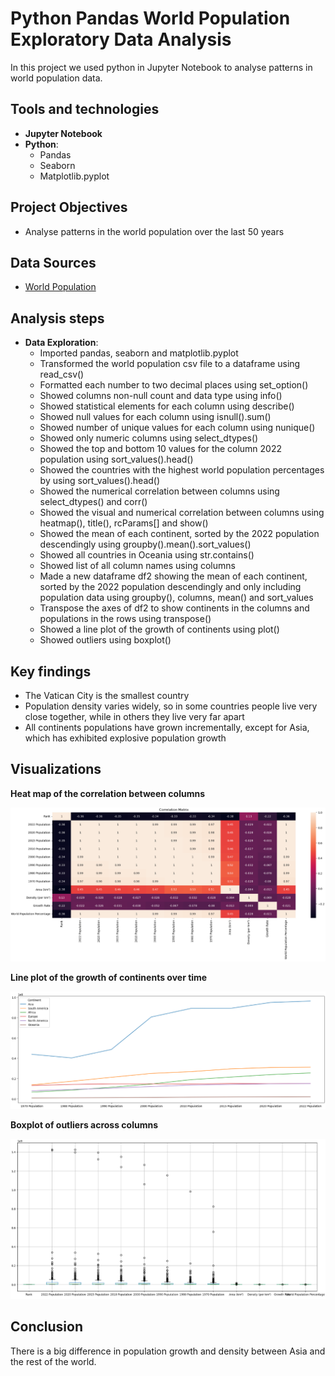 # Python Pandas World Population Exploratory Data Analysis
In this project we used python in Jupyter Notebook to analyse patterns in world population data.

## Tools and technologies
- **Jupyter Notebook**
- **Python**:
  - Pandas
  - Seaborn
  - Matplotlib.pyplot

## Project Objectives
- Analyse patterns in the world population over the last 50 years

## Data Sources
- [World Population](world_population.csv)

## Analysis steps
- **Data Exploration**:
  - Imported pandas, seaborn and matplotlib.pyplot
  - Transformed the world population csv file to a dataframe using read_csv()
  - Formatted each number to two decimal places using set_option()
  - Showed columns non-null count and data type using info()
  - Showed statistical elements for each column using describe()
  - Showed null values for each column using isnull().sum()
  - Showed number of unique values for each column using nunique()
  - Showed only numeric columns using select_dtypes()
  - Showed the top and bottom 10 values for the column 2022 population using sort_values().head()
  - Showed the countries with the highest world population percentages by using sort_values().head()
  - Showed the numerical correlation between columns using select_dtypes() and corr()
  - Showed the visual and numerical correlation between columns using heatmap(), title(), rcParams[] and show()
  - Showed the mean of each continent, sorted by the 2022 population descendingly using groupby().mean().sort_values()
  - Showed all countries in Oceania using str.contains()
  - Showed list of all column names using columns
  - Made a new dataframe df2 showing the mean of each continent, sorted by the 2022 population descendingly and only including population data using groupby(), columns, mean() and sort_values
  - Transpose the axes of df2 to show continents in the columns and populations in the rows using transpose()
  - Showed a line plot of the growth of continents using plot()
  - Showed outliers using boxplot()

## Key findings
- The Vatican City is the smallest country
- Population density varies widely, so in some countries people live very close together, while in others they live very far apart
- All continents populations have grown incrementally, except for Asia, which has exhibited explosive population growth

## Visualizations
**Heat map of the correlation between columns**

![Heatmap of the correlation between columns](heatmap_correlation_matrix_between_columns.png)

**Line plot of the growth of continents over time**

![Line plot of the growth of continents](line_plot_growth_of_continents.png)

**Boxplot of outliers across columns**

![Boxplot of outliers](box_plot_outliers.png)

## Conclusion
There is a big difference in population growth and density between Asia and the rest of the world. 
